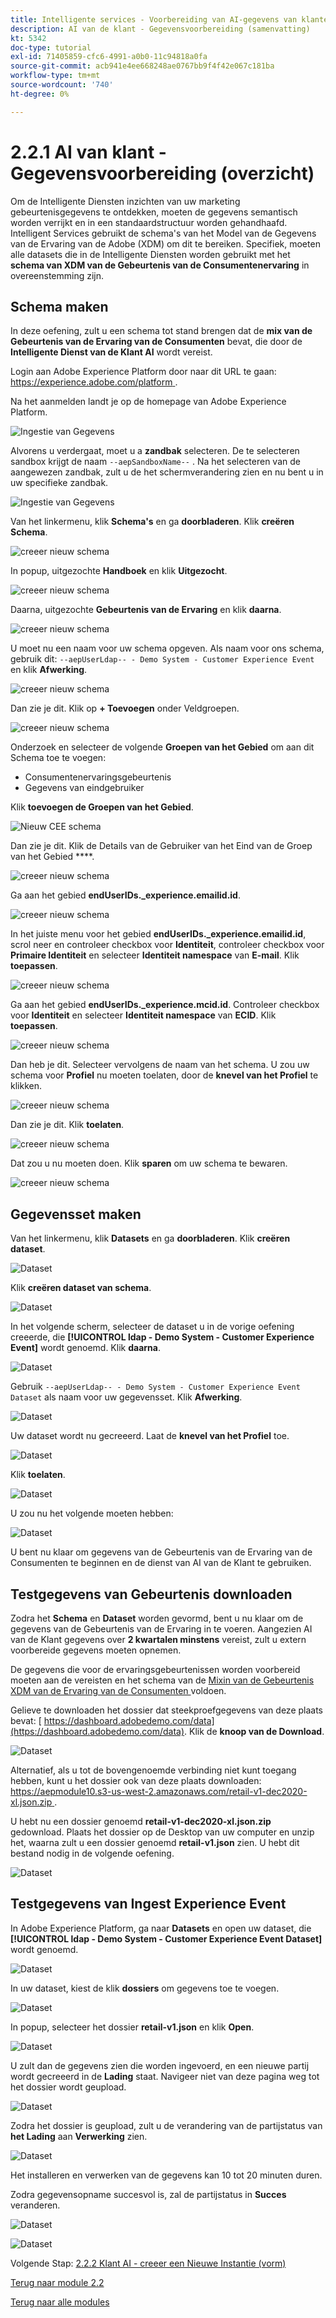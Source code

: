 ```yaml
---
title: Intelligente services - Voorbereiding van AI-gegevens van klanten (Ingest)
description: AI van de klant - Gegevensvoorbereiding (samenvatting)
kt: 5342
doc-type: tutorial
exl-id: 71405859-cfc6-4991-a0b0-11c94818a0fa
source-git-commit: acb941e4ee668248ae0767bb9f4f42e067c181ba
workflow-type: tm+mt
source-wordcount: '740'
ht-degree: 0%

---
```


# 2.2.1 AI van klant - Gegevensvoorbereiding (overzicht)

Om de Intelligente Diensten inzichten van uw marketing gebeurtenisgegevens te ontdekken, moeten de gegevens semantisch worden verrijkt en in een standaardstructuur worden gehandhaafd. Intelligent Services gebruikt de schema&#39;s van het Model van de Gegevens van de Ervaring van de Adobe (XDM) om dit te bereiken.
Specifiek, moeten alle datasets die in de Intelligente Diensten worden gebruikt met het **schema van XDM van de Gebeurtenis van de Consumentenervaring** in overeenstemming zijn.

## Schema maken

In deze oefening, zult u een schema tot stand brengen dat de **mix van de Gebeurtenis van de Ervaring van de Consumenten** bevat, die door de **Intelligente Dienst van de Klant AI** wordt vereist.

Login aan Adobe Experience Platform door naar dit URL te gaan: [ https://experience.adobe.com/platform ](https://experience.adobe.com/platform).

Na het aanmelden landt je op de homepage van Adobe Experience Platform.

![ Ingestie van Gegevens ](../../datacollection/module1.2/images/home.png)

Alvorens u verdergaat, moet u a **zandbak** selecteren. De te selecteren sandbox krijgt de naam ``--aepSandboxName--`` . Na het selecteren van de aangewezen zandbak, zult u de het schermverandering zien en nu bent u in uw specifieke zandbak.

![ Ingestie van Gegevens ](../../datacollection/module1.2/images/sb1.png)

Van het linkermenu, klik **Schema&#39;s** en ga **doorbladeren**. Klik **creëren Schema**.

![ creeer nieuw schema ](./images/createschemabutton.png)

In popup, uitgezochte **Handboek** en klik **Uitgezocht**.

![ creeer nieuw schema ](./images/schmanual.png)

Daarna, uitgezochte **Gebeurtenis van de Ervaring** en klik **daarna**.

![ creeer nieuw schema ](./images/xdmee.png)

U moet nu een naam voor uw schema opgeven. Als naam voor ons schema, gebruik dit: `--aepUserLdap-- - Demo System - Customer Experience Event` en klik **Afwerking**.

![ creeer nieuw schema ](./images/schname.png)

Dan zie je dit. Klik op **+ Toevoegen** onder Veldgroepen.

![ creeer nieuw schema ](./images/xdmee1.png)

Onderzoek en selecteer de volgende **Groepen van het Gebied** om aan dit Schema toe te voegen:

- Consumentenervaringsgebeurtenis
- Gegevens van eindgebruiker

Klik **toevoegen de Groepen van het Gebied**.

![ Nieuw CEE schema ](./images/cee.png)

Dan zie je dit. Klik de Details van de Gebruiker van het Eind van de Groep van het Gebied ****.

![ creeer nieuw schema ](./images/eui1.png)

Ga aan het gebied **endUserIDs._experience.emailid.id**.

![ creeer nieuw schema ](./images/eui2.png)

In het juiste menu voor het gebied **endUserIDs._experience.emailid.id**, scrol neer en controleer checkbox voor **Identiteit**, controleer checkbox voor **Primaire Identiteit** en selecteer **Identiteit namespace** van **E-mail**. Klik **toepassen**.

![ creeer nieuw schema ](./images/eui3.png)

Ga aan het gebied **endUserIDs._experience.mcid.id**. Controleer checkbox voor **Identiteit** en selecteer **Identiteit namespace** van **ECID**. Klik **toepassen**.

![ creeer nieuw schema ](./images/eui4.png)

Dan heb je dit. Selecteer vervolgens de naam van het schema. U zou uw schema voor **Profiel** nu moeten toelaten, door de **knevel van het Profiel** te klikken.

![ creeer nieuw schema ](./images/xdmee3.png)

Dan zie je dit. Klik **toelaten**.

![ creeer nieuw schema ](./images/xdmee4.png)

Dat zou u nu moeten doen. Klik **sparen** om uw schema te bewaren.

![ creeer nieuw schema ](./images/xdmee5.png)

## Gegevensset maken

Van het linkermenu, klik **Datasets** en ga **doorbladeren**. Klik **creëren dataset**.

![ Dataset ](./images/createds.png)

Klik **creëren dataset van schema**.

![ Dataset ](./images/createdatasetfromschema.png)

In het volgende scherm, selecteer de dataset u in de vorige oefening creeerde, die **[!UICONTROL ldap - Demo System - Customer Experience Event]** wordt genoemd. Klik **daarna**.

![ Dataset ](./images/createds1.png)

Gebruik `--aepUserLdap-- - Demo System - Customer Experience Event Dataset` als naam voor uw gegevensset. Klik **Afwerking**.

![ Dataset ](./images/createds2.png)

Uw dataset wordt nu gecreeerd. Laat de **knevel van het Profiel** toe.

![ Dataset ](./images/createds3.png)

Klik **toelaten**.

![ Dataset ](./images/createds4.png)

U zou nu het volgende moeten hebben:

![ Dataset ](./images/createds5.png)

U bent nu klaar om gegevens van de Gebeurtenis van de Ervaring van de Consumenten te beginnen en de dienst van AI van de Klant te gebruiken.

## Testgegevens van Gebeurtenis downloaden

Zodra het **Schema** en **Dataset** worden gevormd, bent u nu klaar om de gegevens van de Gebeurtenis van de Ervaring in te voeren. Aangezien AI van de Klant gegevens over **2 kwartalen minstens** vereist, zult u extern voorbereide gegevens moeten opnemen.

De gegevens die voor de ervaringsgebeurtenissen worden voorbereid moeten aan de vereisten en het schema van de [ Mixin van de Gebeurtenis XDM van de Ervaring van de Consumenten ](https://github.com/adobe/xdm/blob/797cf4930d5a80799a095256302675b1362c9a15/docs/reference/context/experienceevent-consumer.schema.md) voldoen.

Gelieve te downloaden het dossier dat steekproefgegevens van deze plaats bevat: [ https://dashboard.adobedemo.com/data](https://dashboard.adobedemo.com/data). Klik de **knoop van de Download**.

![ Dataset ](./images/dsn1.png)

Alternatief, als u tot de bovengenoemde verbinding niet kunt toegang hebben, kunt u het dossier ook van deze plaats downloaden: [ https://aepmodule10.s3-us-west-2.amazonaws.com/retail-v1-dec2020-xl.json.zip ](https://aepmodule10.s3-us-west-2.amazonaws.com/retail-v1-dec2020-xl.json.zip).

U hebt nu een dossier genoemd **retail-v1-dec2020-xl.json.zip** gedownload. Plaats het dossier op de Desktop van uw computer en unzip het, waarna zult u een dossier genoemd **retail-v1.json** zien. U hebt dit bestand nodig in de volgende oefening.

![ Dataset ](./images/ingest.png)

## Testgegevens van Ingest Experience Event

In Adobe Experience Platform, ga naar **Datasets** en open uw dataset, die **[!UICONTROL ldap - Demo System - Customer Experience Event Dataset]** wordt genoemd.

![ Dataset ](./images/ingest1.png)

In uw dataset, kiest de klik **dossiers** om gegevens toe te voegen.

![ Dataset ](./images/ingest2.png)

In popup, selecteer het dossier **retail-v1.json** en klik **Open**.

![ Dataset ](./images/ingest3.png)

U zult dan de gegevens zien die worden ingevoerd, en een nieuwe partij wordt gecreeerd in de **Lading** staat. Navigeer niet van deze pagina weg tot het dossier wordt geupload.

![ Dataset ](./images/ingest4.png)

Zodra het dossier is geupload, zult u de verandering van de partijstatus van **het Lading** aan **Verwerking** zien.

![ Dataset ](./images/ingest5.png)

Het installeren en verwerken van de gegevens kan 10 tot 20 minuten duren.

Zodra gegevensopname succesvol is, zal de partijstatus in **Succes** veranderen.

![ Dataset ](./images/ingest7.png)

![ Dataset ](./images/ingest8.png)

Volgende Stap: [ 2.2.2 Klant AI - creeer een Nieuwe Instantie (vorm) ](./ex2.md)

[Terug naar module 2.2](./intelligent-services.md)

[Terug naar alle modules](./../../../overview.md)
